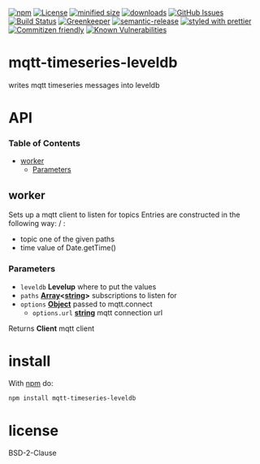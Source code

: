 [![npm](https://img.shields.io/npm/v/mqtt-timeseries-leveldb.svg)](https://www.npmjs.com/package/mqtt-timeseries-leveldb)
[![License](https://img.shields.io/badge/License-BSD%203--Clause-blue.svg)](https://opensource.org/licenses/BSD-3-Clause)
[![minified size](https://badgen.net/bundlephobia/min/mqtt-timeseries-leveldb)](https://bundlephobia.com/result?p=mqtt-timeseries-leveldb)
[![downloads](http://img.shields.io/npm/dm/mqtt-timeseries-leveldb.svg?style=flat-square)](https://npmjs.org/package/mqtt-timeseries-leveldb)
[![GitHub Issues](https://img.shields.io/github/issues/arlac77/mqtt-timeseries-leveldb.svg?style=flat-square)](https://github.com/arlac77/mqtt-timeseries-leveldb/issues)
[![Build Status](https://secure.travis-ci.org/arlac77/mqtt-timeseries-leveldb.png)](http://travis-ci.org/arlac77/mqtt-timeseries-leveldb)
[![Greenkeeper](https://badges.greenkeeper.io/arlac77/mqtt-timeseries-leveldb.svg)](https://greenkeeper.io/)
[![semantic-release](https://img.shields.io/badge/%20%20%F0%9F%93%A6%F0%9F%9A%80-semantic--release-e10079.svg)](https://github.com/arlac77/mqtt-timeseries-leveldb)
[![styled with prettier](https://img.shields.io/badge/styled_with-prettier-ff69b4.svg)](https://github.com/prettier/prettier)
[![Commitizen friendly](https://img.shields.io/badge/commitizen-friendly-brightgreen.svg)](http://commitizen.github.io/cz-cli/)
[![Known Vulnerabilities](https://snyk.io/test/github/arlac77/mqtt-timeseries-leveldb/badge.svg)](https://snyk.io/test/github/arlac77/mqtt-timeseries-leveldb)

# mqtt-timeseries-leveldb

writes mqtt timeseries messages into leveldb

# API

<!-- Generated by documentation.js. Update this documentation by updating the source code. -->

### Table of Contents

-   [worker](#worker)
    -   [Parameters](#parameters)

## worker

Sets up a mqtt client to listen for topics
Entries are constructed in the following way:
<topic>/<time> : <value>

-   topic one of the given paths
-   time value of Date.getTime()

### Parameters

-   `leveldb` **Levelup** where to put the values
-   `paths` **[Array](https://developer.mozilla.org/docs/Web/JavaScript/Reference/Global_Objects/Array)&lt;[string](https://developer.mozilla.org/docs/Web/JavaScript/Reference/Global_Objects/String)>** subscriptions to listen for
-   `options` **[Object](https://developer.mozilla.org/docs/Web/JavaScript/Reference/Global_Objects/Object)** passed to mqtt.connect
    -   `options.url` **[string](https://developer.mozilla.org/docs/Web/JavaScript/Reference/Global_Objects/String)** mqtt connection url

Returns **Client** mqtt client

# install

With [npm](http://npmjs.org) do:

```shell
npm install mqtt-timeseries-leveldb
```

# license

BSD-2-Clause
